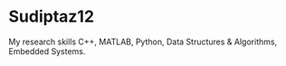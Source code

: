 # Sudiptaz12
My research skills C++, MATLAB, Python, Data Structures &amp; Algorithms, Embedded Systems.
